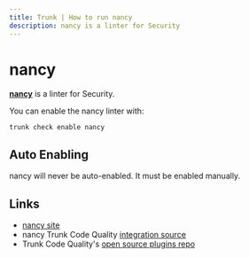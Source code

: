 ```yaml
---
title: Trunk | How to run nancy
description: nancy is a linter for Security
---
```


# nancy

[**nancy**](https://github.com/sonatype-nexus-community/nancy#readme) is a linter for Security.

You can enable the nancy linter with:

```shell
trunk check enable nancy
```

## Auto Enabling

nancy will never be auto-enabled. It must be enabled manually.

## Links

* [nancy site](https://github.com/sonatype-nexus-community/nancy#readme)
* nancy Trunk Code Quality [integration source](https://github.com/trunk-io/plugins/tree/main/linters/nancy)
* Trunk Code Quality's [open source plugins repo](https://github.com/trunk-io/plugins/tree/main)
